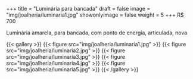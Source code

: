 +++
title = "Luminária para bancada"
draft = false
image = "img/joalheria/luminaria1.jpg"
showonlyimage = false
weight = 5
+++
<span class="price">R$ 700</span>

<!--more-->

Luminária amarela, para bancada, com ponto de energia, articulada, nova

{{< gallery >}}
{{< figure src="img/joalheria/luminaria1.jpg" >}}
{{< figure src="img/joalheria/luminaria2.jpg" >}}
{{< figure src="img/joalheria/luminaria3.jpg" >}}
{{< figure src="img/joalheria/luminaria4.jpg" >}}
{{< figure src="img/joalheria/luminaria5.jpg" >}}
{{< /gallery >}}
